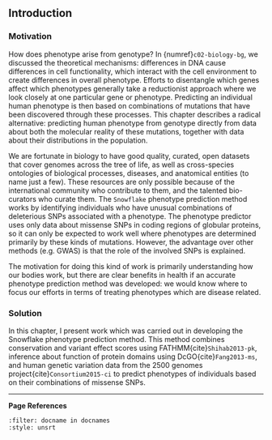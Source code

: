 ## Introduction
[//]: # (TODO: Rewrite: What do I want in here? Motivation with cross refs to background and idea/solution mostly, I think.)
[//]: # (TODO: fix cross ref it's not working:)

### Motivation
How does phenotype arise from genotype? In {numref}`c02-biology-bg`, we discussed the theoretical mechanisms: differences in DNA cause differences in cell functionality, which interact with the cell environment to create differences in overall phenotype. Efforts to disentangle which genes affect which phenotypes generally take a reductionist approach where we look closely at one particular gene or phenotype. Predicting an individual human phenotype is then based on combinations of mutations that have been discovered through these processes. This chapter describes a radical alternative: predicting human phenotype from genotype directly from data about both the molecular reality of these mutations, together with data about their distributions in the population.

[//]: # (TODO: When are other approaches successful? What are the downsides?)

We are fortunate in biology to have good quality, curated, open datasets that cover genomes across the tree of life, as well as cross-species ontologies of biological processes, diseases, and anatomical entities (to name just a few). These resources are only possible because of the international community who contribute to them, and the talented bio-curators who curate them. The `Snowflake` phenotype prediction method works by identifying individuals who have unusual combinations of deleterious SNPs associated with a phenotype. The phenotype predictor uses only data about missense SNPs in coding regions of globular proteins, so it can only be expected to work well where phenotypes are determined primarily by these kinds of mutations. However, the advantage over other methods (e.g. GWAS) is that the role of the involved SNPs is explained.

The motivation for doing this kind of work is primarily understanding how our bodies work, but there are clear benefits in health if an accurate phenotype prediction method was developed: we would know where to focus our efforts in terms of treating phenotypes which are disease related.

### Solution
[//]: # (TODO: Write)

In this chapter, I present work which was carried out in developing the Snowflake phenotype prediction method. This method combines conservation and variant effect scores using FATHMM{cite}`Shihab2013-pk`, inference about function of protein domains using DcGO{cite}`Fang2013-ms`, and human genetic variation data from the 2500 genomes project{cite}`Consortium2015-ci` to predict phenotypes of individuals based on their combinations of missense SNPs. 


[//]: # (TODO: Explain the overall idea of the snowflake prediction method here before delving into it massively in the next section.)

---
**Page References**

```{bibliography} /_bibliography/references.bib
:filter: docname in docnames
:style: unsrt
```